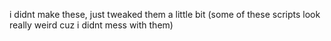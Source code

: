 i didnt make these, just tweaked them a little bit (some of these scripts look really weird cuz i didnt mess with them)
